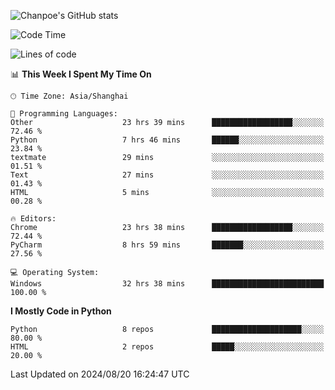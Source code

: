 ![Chanpoe's GitHub stats](https://github-readme-stats.vercel.app/api?username=Chanpoe&show_icons=true&count_private=true&theme=cobalt)

<!--START_SECTION:waka-->
![Code Time](http://img.shields.io/badge/Code%20Time-58%20hrs%2025%20mins-blue)

![Lines of code](https://img.shields.io/badge/From%20Hello%20World%20I%27ve%20Written-1.6%20million%20lines%20of%20code-blue)

📊 **This Week I Spent My Time On** 

```text
🕑︎ Time Zone: Asia/Shanghai

💬 Programming Languages: 
Other                    23 hrs 39 mins      ██████████████████░░░░░░░   72.46 % 
Python                   7 hrs 46 mins       ██████░░░░░░░░░░░░░░░░░░░   23.84 % 
textmate                 29 mins             ░░░░░░░░░░░░░░░░░░░░░░░░░   01.51 % 
Text                     27 mins             ░░░░░░░░░░░░░░░░░░░░░░░░░   01.43 % 
HTML                     5 mins              ░░░░░░░░░░░░░░░░░░░░░░░░░   00.28 % 

🔥 Editors: 
Chrome                   23 hrs 38 mins      ██████████████████░░░░░░░   72.44 % 
PyCharm                  8 hrs 59 mins       ███████░░░░░░░░░░░░░░░░░░   27.56 % 

💻 Operating System: 
Windows                  32 hrs 38 mins      █████████████████████████   100.00 % 
```

**I Mostly Code in Python** 

```text
Python                   8 repos             ████████████████████░░░░░   80.00 % 
HTML                     2 repos             █████░░░░░░░░░░░░░░░░░░░░   20.00 % 
```




 Last Updated on 2024/08/20 16:24:47 UTC
<!--END_SECTION:waka-->
